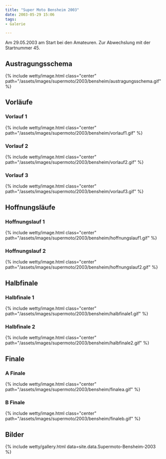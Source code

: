 ```yaml
---
title: "Super Moto Bensheim 2003"
date: 2003-05-29 15:06
tags: 
- Galerie

---
```

Am 29.05.2003 am Start bei den Amateuren. Zur Abwechslung mit der Startnummer 45.

<!--more-->

## Austragungsschema
{% include wetty/image.html class="center" path="/assets/images/supermoto/2003/bensheim/austragungsschema.gif" %}

## Vorläufe

### Vorlauf 1
{% include wetty/image.html class="center" path="/assets/images/supermoto/2003/bensheim/vorlauf1.gif" %}

### Vorlauf 2
{% include wetty/image.html class="center" path="/assets/images/supermoto/2003/bensheim/vorlauf2.gif" %}

### Vorlauf 3
{% include wetty/image.html class="center" path="/assets/images/supermoto/2003/bensheim/vorlauf3.gif" %}

## Hoffnungsläufe

### Hoffnungslauf 1
{% include wetty/image.html class="center" path="/assets/images/supermoto/2003/bensheim/hoffnungslauf1.gif" %}

### Hoffnungslauf 2
{% include wetty/image.html class="center" path="/assets/images/supermoto/2003/bensheim/hoffnungslauf2.gif" %}

## Halbfinale

### Halbfinale 1
{% include wetty/image.html class="center" path="/assets/images/supermoto/2003/bensheim/halbfinale1.gif" %}

### Halbfinale 2
{% include wetty/image.html class="center" path="/assets/images/supermoto/2003/bensheim/halbfinale2.gif" %}

## Finale

### A Finale
{% include wetty/image.html class="center" path="/assets/images/supermoto/2003/bensheim/finalea.gif" %}

### B Finale
{% include wetty/image.html class="center" path="/assets/images/supermoto/2003/bensheim/finaleb.gif" %}


## Bilder

{% include wetty/gallery.html data=site.data.Supermoto-Bensheim-2003 %}